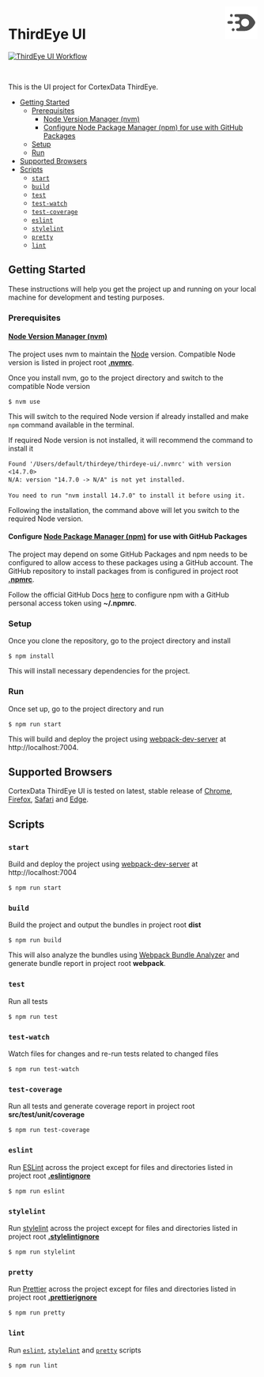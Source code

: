 <img align="right" width="65" height="65" src="./src/public/thirdeye-512x512.png">

# ThirdEye UI

[![ThirdEye UI Workflow](https://github.com/cortexdata/thirdeye/workflows/ThirdEye%20UI%20Workflow/badge.svg)](https://github.com/cortexdata/thirdeye/actions?query=workflow%3A%22ThirdEye+UI+Workflow%22)

<br/>

This is the UI project for CortexData ThirdEye.

-   [Getting Started](#getting-started)
    -   [Prerequisites](#prerequisites)
        -   [Node Version Manager (nvm)](#node-version-manager-nvm)
        -   [Configure Node Package Manager (npm) for use with GitHub Packages](#configure-node-package-manager-npm-for-use-with-github-packages)
    -   [Setup](#setup)
    -   [Run](#run)
-   [Supported Browsers](#supported-browsers)
-   [Scripts](#scripts)
    -   [`start`](#start)
    -   [`build`](#build)
    -   [`test`](#test)
    -   [`test-watch`](#test-watch)
    -   [`test-coverage`](#test-coverage)
    -   [`eslint`](#eslint)
    -   [`stylelint`](#stylelint)
    -   [`pretty`](#pretty)
    -   [`lint`](#lint)

## Getting Started

These instructions will help you get the project up and running on your local machine for development and testing purposes.

### Prerequisites

#### [Node Version Manager (nvm)](https://github.com/nvm-sh/nvm)

The project uses nvm to maintain the [Node](https://nodejs.org) version. Compatible Node version is listed in project root [**.nvmrc**](/.nvmrc).

Once you install nvm, go to the project directory and switch to the compatible Node version

```
$ nvm use
```

This will switch to the required Node version if already installed and make `npm` command available in the terminal.

If required Node version is not installed, it will recommend the command to install it

```
Found '/Users/default/thirdeye/thirdeye-ui/.nvmrc' with version <14.7.0>
N/A: version "14.7.0 -> N/A" is not yet installed.

You need to run "nvm install 14.7.0" to install it before using it.
```

Following the installation, the command above will let you switch to the required Node version.

#### Configure [Node Package Manager (npm)](https://www.npmjs.com) for use with GitHub Packages

The project may depend on some GitHub Packages and npm needs to be configured to allow access to these packages using a GitHub account. The GitHub repository to install packages from is configured in project root [**.npmrc**](/.npmrc).

Follow the official GitHub Docs [here](https://docs.github.com/en/free-pro-team@latest/packages/using-github-packages-with-your-projects-ecosystem/configuring-npm-for-use-with-github-packages#authenticating-with-a-personal-access-token) to configure npm with a GitHub personal access token using **~/.npmrc**.

### Setup

Once you clone the repository, go to the project directory and install

```
$ npm install
```

This will install necessary dependencies for the project.

### Run

Once set up, go to the project directory and run

```
$ npm run start
```

This will build and deploy the project using [webpack-dev-server](https://github.com/webpack/webpack-dev-server) at http://localhost:7004.

## Supported Browsers

CortexData ThirdEye UI is tested on latest, stable release of [Chrome](https://www.google.com/chrome), [Firefox](https://www.mozilla.org/firefox), [Safari](https://www.apple.com/safari) and [Edge](https://www.microsoft.com/edge).

## Scripts

### `start`

Build and deploy the project using [webpack-dev-server](https://github.com/webpack/webpack-dev-server) at http://localhost:7004

```
$ npm run start
```

### `build`

Build the project and output the bundles in project root **dist**

```
$ npm run build
```

This will also analyze the bundles using [Webpack Bundle Analyzer](https://github.com/webpack-contrib/webpack-bundle-analyzer) and generate bundle report in project root **webpack**.

### `test`

Run all tests

```
$ npm run test
```

### `test-watch`

Watch files for changes and re-run tests related to changed files

```
$ npm run test-watch
```

### `test-coverage`

Run all tests and generate coverage report in project root **src/test/unit/coverage**

```
$ npm run test-coverage
```

### `eslint`

Run [ESLint](https://eslint.org) across the project except for files and directories listed in project root [**.eslintignore**](/.eslintignore)

```
$ npm run eslint
```

### `stylelint`

Run [stylelint](https://stylelint.io) across the project except for files and directories listed in project root [**.stylelintignore**](/.stylelintignore)

```
$ npm run stylelint
```

### `pretty`

Run [Prettier](https://prettier.io) across the project except for files and directories listed in project root [**.prettierignore**](/.prettierignore)

```
$ npm run pretty
```

### `lint`

Run [`eslint`](#eslint), [`stylelint`](#stylelint) and [`pretty`](#pretty) scripts

```
$ npm run lint
```
